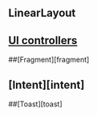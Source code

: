 ## LinearLayout

## [UI controllers][ui]

##[Fragment][fragment]


## [Intent][intent]

##[Toast][toast]


[activity]:https://github.com/geekist/developer_guide/blob/main/android/activity/activity.md

[ui]:https://github.com/geekist/developer_guide/blob/main/android/ui/ui.md
